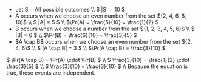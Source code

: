<ul>
<li> Let S = All possible outcomes \\
$ |S| = 10 $
	<li> A occurs when we choose an even number from the set ${2, 4, 6, 8, 10}$ \\
$ |A| = 5 $ \\
$\Pr(A) = \frac{5}{10} = \frac{1}{2} $
	<li> B occurs when we choose a number from the set ${1, 2, 3, 4, 5, 6}$ \\
$ |B| = 6 $ \\
$\Pr(B) = \frac{6}{10} = \frac{3}{5} $
	<li> $A \cap B$ occurs when we choose an even number from the set ${2, 4, 6}$ \\
$ |A \cap B| = 3 $ \\
$\Pr(A \cap B) = \frac{3}{10} $
</ul>
$ \Pr(A \cap B) = \Pr(A) \cdot \Pr(B) $ \\
$ \frac{3}{10} = \frac{1}{2} \cdot \frac{3}{5} $ \\
$ \frac{3}{10} = \frac{3}{10} $ \\
Because the equation is true, these events are independent.
